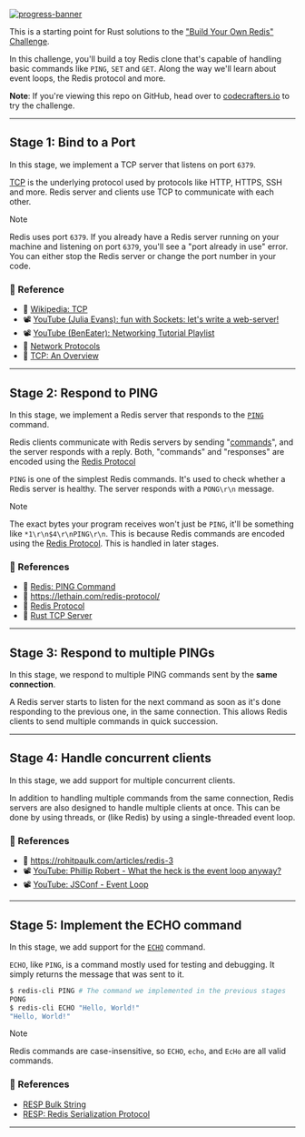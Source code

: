 [![progress-banner](https://backend.codecrafters.io/progress/redis/b3aac796-d508-4680-85c9-09ef0040b12b)](https://app.codecrafters.io/users/codecrafters-bot?r=2qF)

This is a starting point for Rust solutions to the
["Build Your Own Redis" Challenge](https://codecrafters.io/challenges/redis).

In this challenge, you'll build a toy Redis clone that's capable of handling
basic commands like `PING`, `SET` and `GET`. Along the way we'll learn about
event loops, the Redis protocol and more.

**Note**: If you're viewing this repo on GitHub, head over to
[codecrafters.io](https://codecrafters.io) to try the challenge.

---

## Stage 1: Bind to a Port

In this stage, we implement a TCP server that listens on port `6379`.

[TCP][TCP] is the underlying protocol used by protocols like HTTP, HTTPS, SSH and more. Redis server and clients use TCP to communicate with each other.

> [!NOTE]
> Redis uses port `6379`. If you already have a Redis server running on your machine and listening on port `6379`, you'll see a "port already in use" error. You can either stop the Redis server or change the port number in your code.

### 📕 Reference

- 📄 [Wikipedia: TCP][TCP]
- 📽️ [YouTube (Julia Evans): fun with Sockets: let's write a web-server!](https://www.youtube.com/watch?v=1HF-UAGcuvs)
- 📽️ [YouTube (BenEater): Networking Tutorial Playlist](https://www.youtube.com/playlist?list=PLowKtXNTBypH19whXTVoG3oKSuOcw_XeW)
- 📄 [Network Protocols](https://app.codecrafters.io/concepts/network-protocols)
- 📄 [TCP: An Overview](https://app.codecrafters.io/concepts/network-protocols)

---

## Stage 2: Respond to PING

In this stage, we implement a Redis server that responds to the [`PING`](https://redis.io/commands/ping) command.

Redis clients communicate with Redis servers by sending "[commands](https://redis.io/docs/latest/commands/)", and the server responds with a reply. Both, "commands" and "responses" are encoded using the [Redis Protocol][Redis Protocol]

`PING` is one of the simplest Redis commands. It's used to check whether a Redis server is healthy. The server responds with a `PONG\r\n` message.

> [!NOTE]
> The exact bytes your program receives won't just be `PING`, it'll be something like `*1\r\n$4\r\nPING\r\n`. This is because Redis commands are encoded using the [Redis Protocol][Redis Protocol]. This is handled in later stages.

### 📕 References

- 📄 [Redis: PING Command](https://redis.io/commands/ping)
- 📄 https://lethain.com/redis-protocol/
- 📄 [Redis Protocol][Redis Protocol]
- 📄 [Rust TCP Server](https://app.codecrafters.io/concepts/rust-tcp-server)

---

## Stage 3: Respond to multiple PINGs

In this stage, we respond to multiple PING commands sent by the **same connection**.

A Redis server starts to listen for the next command as soon as it's done responding to the previous one, in the same connection. This allows Redis clients to send multiple commands in quick succession.

---

## Stage 4: Handle concurrent clients

In this stage, we add support for multiple concurrent clients.

In addition to handling multiple commands from the same connection, Redis servers are also designed to handle multiple clients at once. This can be done by using threads, or (like Redis) by using a single-threaded event loop.

### 📕 References

- 📄 https://rohitpaulk.com/articles/redis-3
- 📽️ [YouTube: Phillip Robert - What the heck is the event loop anyway?](https://www.youtube.com/watch?v=8aGhZQkoFbQ&ab_channel=JSConf)
- 📽️ [YouTube: JSConf - Event Loop](https://www.youtube.com/watch?v=cCOL7MC4Pl0)

---

## Stage 5: Implement the ECHO command

In this stage, we add support for the [`ECHO`](https://redis.io/commands/echo) command.

`ECHO`, like `PING`, is a command mostly used for testing and debugging. It simply returns the message that was sent to it.

```sh
$ redis-cli PING # The command we implemented in the previous stages
PONG
$ redis-cli ECHO "Hello, World!"
"Hello, World!"
```

> [!NOTE]
> Redis commands are case-insensitive, so `ECHO`, `echo`, and `EcHo` are all valid commands.

### 📕 References

- [RESP Bulk String](https://redis.io/docs/reference/protocol-spec/#bulk-strings)
- [RESP: Redis Serialization Protocol][Redis Protocol]

---

<!-- ----- -->
<!-- LINKS -->
<!-- ----- -->

[TCP]: https://en.wikipedia.org/wiki/Transmission_Control_Protocol
[Redis Protocol]: https://redis.io/topics/protocol

